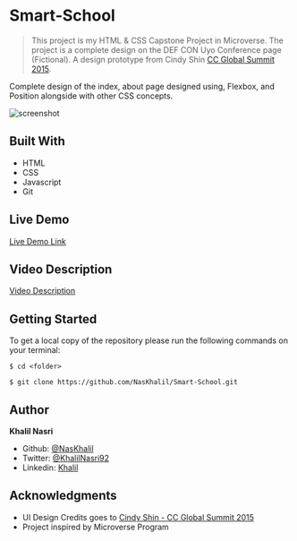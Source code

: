 # Smart-School

> This project is my HTML & CSS Capstone Project in Microverse.
The project is a complete design on the DEF CON Uyo Conference page (Fictional). A design prototype from Cindy Shin [CC Global Summit 2015](https://www.behance.net/gallery/29845175/CC-Global-Summit-2015).

Complete design of the index, about page designed using, Flexbox, and Position alongside with other CSS concepts.


![screenshot](./media/...)

## Built With

- HTML
- CSS
- Javascript
- Git

## Live Demo
[Live Demo Link](https://naskhalil.github.io/Smart-School)


## Video Description
[Video Description](https://www.loom.com/)

## Getting Started

To get a local copy of the repository please run the following commands on your terminal:

```
$ cd <folder>
```

```
$ git clone https://github.com/NasKhalil/Smart-School.git
```

## Author

**Khalil Nasri**

- Github: [@NasKhalil](https://github.com/NasKhalil)
- Twitter: [@KhalilNasri92](https://twitter.com/KhalilNasri92)
- Linkedin: [Khalil](https://www.linkedin.com/in/nasri-khalil-androdev/)

## Acknowledgments

- UI Design Credits goes to [Cindy Shin - CC Global Summit 2015](https://www.behance.net/gallery/29845175/CC-Global-Summit-2015)
- Project inspired by Microverse Program
